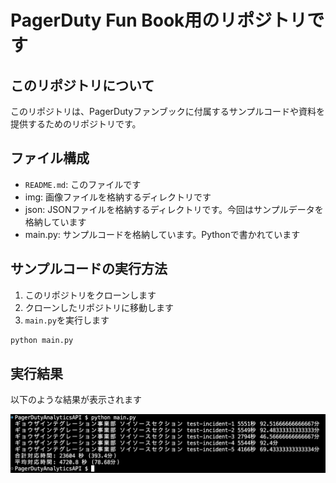 # PagerDuty Fun Book用のリポジトリです

## このリポジトリについて

このリポジトリは、PagerDutyファンブックに付属するサンプルコードや資料を提供するためのリポジトリです。

## ファイル構成

- `README.md`: このファイルです
- img: 画像ファイルを格納するディレクトリです
- json: JSONファイルを格納するディレクトリです。今回はサンプルデータを格納しています
- main.py: サンプルコードを格納しています。Pythonで書かれています

## サンプルコードの実行方法

1. このリポジトリをクローンします
2. クローンしたリポジトリに移動します
3. `main.py`を実行します

```bash
python main.py
```

## 実行結果

以下のような結果が表示されます

![実行結果](./img/Screenshot.png)